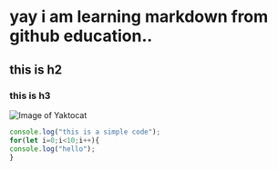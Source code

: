 # yay i am learning markdown from github education..
## this is h2
### this is h3
![Image of Yaktocat](https://octodex.github.com/images/yaktocat.png)

``` javascript
console.log("this is a simple code");
for(let i=0;i<10;i++){
console.log("hello");
}
```
